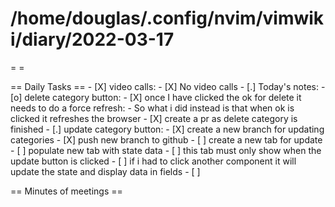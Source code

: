 # /home/douglas/.config/nvim/vimwiki/diary/2022-03-17

=   =

== Daily Tasks ==
	- [X] video calls:
		- [X] No video calls
	- [.] Today's notes:
		- [o] delete category button:
			- [X] once I have clicked the ok for delete it needs to do a force refresh:
				- So what i did instead is that when ok is clicked it refreshes the browser
			- [X] create a pr as delete category is finished
		- [.] update category button:
			- [X] create a new branch for updating categories
			- [X] push new branch to github
			- [ ] create a new tab for update
			- [ ] populate new tab with state data
			- [ ] this tab must only show when the update button is clicked
			- [ ] if i had to click another component it will update the state and display data in fields
		- [ ] 

== Minutes of meetings ==

